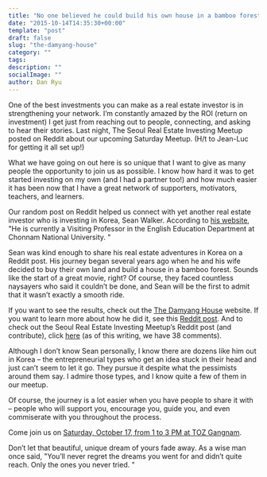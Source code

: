 ```yaml
---
title: "No one believed he could build his own house in a bamboo forest in Korea. See the results!"
date: "2015-10-14T14:35:30+00:00"
template: "post"
draft: false
slug: "the-damyang-house"
category: ""
tags:
description: ""
socialImage: ""
author: Dan Ryu
---
```


One of the best investments you can make as a real estate investor is in strengthening your network. I’m constantly amazed by the ROI (return on investment) I get just from reaching out to people, connecting, and asking to hear their stories. Last night, The Seoul Real Estate Investing Meetup posted on Reddit about our upcoming Saturday Meetup. (H/t to Jean-Luc for getting it all set up!)

What we have going on out here is so unique that I want to give as many people the opportunity to join us as possible. I know how hard it was to get started investing on my own (and I had a partner too!) and how much easier it has been now that I have a great network of supporters, motivators, teachers, and learners.

Our random post on Reddit helped us connect with yet another real estate investor who is investing in Korea, Sean Walker. According to [his website](http://www.thedamyanghouse.com/p/blog-page_19.html),  "He is currently a Visiting Professor in the English Education Department at Chonnam National University. "

Sean was kind enough to share his real estate adventures in Korea on a Reddit post. His journey began several years ago when he and his wife decided to buy their own land and build a house in a bamboo forest. Sounds like the start of a great movie, right? Of course, they faced countless naysayers who said it couldn’t be done, and Sean will be the first to admit that it wasn’t exactly a smooth ride.

If you want to see the results, check out the <a target="_blank" href="http://www.thedamyanghouse.com/" rel="noopener noreferrer">The Damyang House</a> website. If you want to learn more about how he did it, see this <a target="_blank" href="https://www.reddit.com/r/korea/comments/2i9krv/airbnb_hostrenovating_countryside_house/" rel="noopener noreferrer">Reddit post</a>. And to check out the Seoul Real Estate Investing Meetup’s Reddit post (and contribute), click <a target="_blank" href="https://www.reddit.com/r/korea/comments/3ola4m/any_real_estate_investors_living_in_korea_and/" rel="noopener noreferrer">here</a> (as of this writing, we have 38 comments).

Although I don’t know Sean personally, I know there are dozens like him out in Korea – the entrepreneurial types who get an idea stuck in their head and just can’t seem to let it go. They pursue it despite what the pessimists around them say. I admire those types, and I know quite a few of them in our meetup.

Of course, the journey is a lot easier when you have people to share it with – people who will support you, encourage you, guide you, and even commiserate with you throughout the process.

Come join us on <a target="_blank" href="http://www.meetup.com/Seoul-REI-Meetup/events/225572865/" rel="noopener noreferrer">Saturday, October 17, from 1 to 3 PM at TOZ Gangnam</a>.

Don’t let that beautiful, unique dream of yours fade away. As a wise man once said,  "You’ll never regret the dreams you went for and didn’t quite reach. Only the ones you never tried. "
